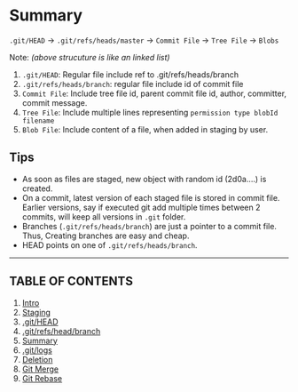 # Summary

`.git/HEAD` &rightarrow; `.git/refs/heads/master` &rightarrow; `Commit File` &rightarrow; `Tree File` &rightarrow; `Blobs`

Note: _(above strucuture is like an linked list)_

1. `.git/HEAD`: Regular file include ref to .git/refs/heads/branch
2. `.git/refs/heads/branch`: regular file include id of commit file
3. `Commit File`: Include tree file id, parent commit file id, author, committer, commit message.
4. `Tree File`: Include multiple lines representing `permission type blobId filename`
5. `Blob File`: Include content of a file, when added in staging by user.

## Tips

- As soon as files are staged, new object with random id (2d0a....) is created.
- On a commit, latest version of each staged file is stored in commit file. Earlier versions, say if executed git add multiple times between 2 commits, will keep all versions in `.git` folder.
- Branches (`.git/refs/heads/branch`) are just a pointer to a commit file. Thus, Creating branches are easy and cheap.
- HEAD points on one of `.git/refs/heads/branch`.

---

## TABLE OF CONTENTS

1. [Intro](1.Intro.md)
2. [Staging](2.Staging.md)
3. [.git/HEAD](3.HEAD.md)
4. [.git/refs/head/branch](4.refs.md)
5. [Summary](5.Summary.md)
6. [.git/logs](6.Logs.md)
7. [Deletion](7.Deletion.md)
8. [Git Merge](8.Merge.md)
9. [Git Rebase](9.Rebase.md)
